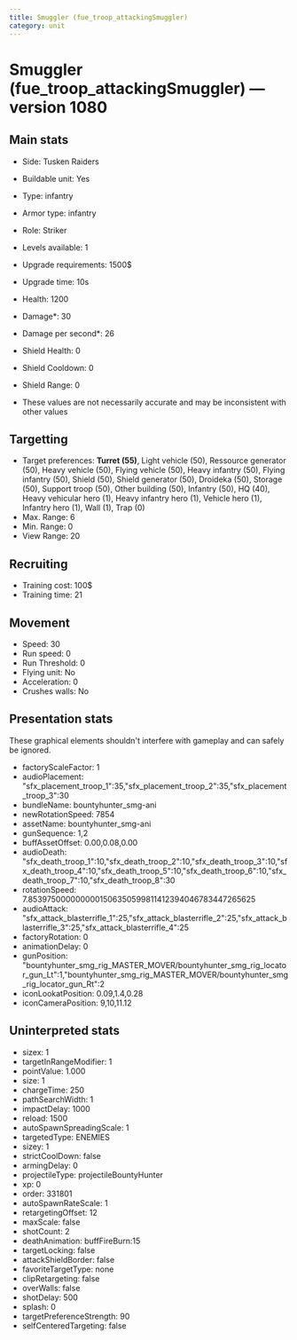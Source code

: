 ```yaml
---
title: Smuggler (fue_troop_attackingSmuggler)
category: unit
---
```


# Smuggler (fue_troop_attackingSmuggler) — version 1080

## Main stats

  * Side: Tusken Raiders
  * Buildable unit: Yes
  * Type: infantry
  * Armor type: infantry
  * Role: Striker
  * Levels available: 1
  * Upgrade requirements: 1500$
  * Upgrade time: 10s
  * Health: 1200
  * Damage*: 30
  * Damage per second*: 26
  * Shield Health: 0
  * Shield Cooldown: 0
  * Shield Range: 0

* These values are not necessarily accurate and may be inconsistent with other values

## Targetting

  * Target preferences: **Turret (55)**, Light vehicle (50), Ressource generator (50), Heavy vehicle (50), Flying vehicle (50), Heavy infantry (50), Flying infantry (50), Shield (50), Shield generator (50), Droideka (50), Storage (50), Support troop (50), Other building (50), Infantry (50), HQ (40), Heavy vehicular hero (1), Heavy infantry hero (1), Vehicle hero (1), Infantry hero (1), Wall (1), Trap (0)
  * Max. Range: 6
  * Min. Range: 0
  * View Range: 20

## Recruiting

  * Training cost: 100$
  * Training time: 21

## Movement

  * Speed: 30
  * Run speed: 0
  * Run Threshold: 0
  * Flying unit: No
  * Acceleration: 0
  * Crushes walls: No

## Presentation stats

These graphical elements shouldn't interfere with gameplay and can safely be ignored.

  * factoryScaleFactor: 1
  * audioPlacement: "sfx_placement_troop_1":35,"sfx_placement_troop_2":35,"sfx_placement_troop_3":30
  * bundleName: bountyhunter_smg-ani
  * newRotationSpeed: 7854
  * assetName: bountyhunter_smg-ani
  * gunSequence: 1,2
  * buffAssetOffset: 0.00,0.08,0.00
  * audioDeath: "sfx_death_troop_1":10,"sfx_death_troop_2":10,"sfx_death_troop_3":10,"sfx_death_troop_4":10,"sfx_death_troop_5":10,"sfx_death_troop_6":10,"sfx_death_troop_7":10,"sfx_death_troop_8":30
  * rotationSpeed: 7.8539750000000001506350599811412394046783447265625
  * audioAttack: "sfx_attack_blasterrifle_1":25,"sfx_attack_blasterrifle_2":25,"sfx_attack_blasterrifle_3":25,"sfx_attack_blasterrifle_4":25
  * factoryRotation: 0
  * animationDelay: 0
  * gunPosition: "bountyhunter_smg_rig_MASTER_MOVER/bountyhunter_smg_rig_locator_gun_Lt":1,"bountyhunter_smg_rig_MASTER_MOVER/bountyhunter_smg_rig_locator_gun_Rt":2
  * iconLookatPosition: 0.09,1.4,0.28
  * iconCameraPosition: 9,10,11.12

## Uninterpreted stats

  * sizex: 1
  * targetInRangeModifier: 1
  * pointValue: 1.000
  * size: 1
  * chargeTime: 250
  * pathSearchWidth: 1
  * impactDelay: 1000
  * reload: 1500
  * autoSpawnSpreadingScale: 1
  * targetedType: ENEMIES
  * sizey: 1
  * strictCoolDown: false
  * armingDelay: 0
  * projectileType: projectileBountyHunter
  * xp: 0
  * order: 331801
  * autoSpawnRateScale: 1
  * retargetingOffset: 12
  * maxScale: false
  * shotCount: 2
  * deathAnimation: buffFireBurn:15
  * targetLocking: false
  * attackShieldBorder: false
  * favoriteTargetType: none
  * clipRetargeting: false
  * overWalls: false
  * shotDelay: 500
  * splash: 0
  * targetPreferenceStrength: 90
  * selfCenteredTargeting: false

